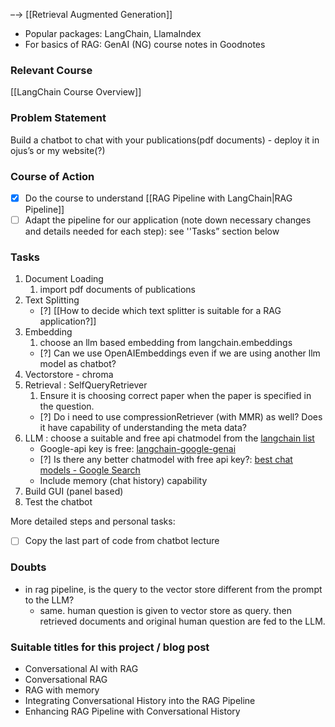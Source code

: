–→ [[Retrieval Augmented Generation]]
- Popular packages: LangChain, LlamaIndex
- For basics of RAG: GenAI (NG) course notes in Goodnotes
### Relevant Course
[[LangChain Course Overview]]
### Problem Statement
Build a chatbot to chat with your publications(pdf documents) - deploy it in ojus’s or my website(?) 

### Course of Action 
- [x]  Do the course to understand [[RAG Pipeline with LangChain|RAG Pipeline]]
- [ ] Adapt the pipeline for our application (note down necessary changes and details needed for each step): see ''Tasks” section below

### Tasks
1. Document Loading
	1. import pdf documents of publications 
2. Text Splitting
	- [?] [[How to decide which text splitter is suitable for a RAG application?]]
3. Embedding 
	1. choose an llm based embedding from langchain.embeddings
	- [?] Can we use OpenAIEmbeddings even if we are using another llm model as chatbot?
4. Vectorstore - chroma
5. Retrieval : SelfQueryRetriever 
	1. Ensure it is choosing correct paper when the paper is specified in the question.
	- [?] Do i need to use compressionRetriever (with MMR) as well? Does it have capability of understanding the meta data?
6. LLM : choose a suitable and free api chatmodel from the [langchain list](https://python.langchain.com/v0.2/docs/integrations/chat/)
	- Google-api key is free: [langchain-google-genai](https://python.langchain.com/v0.2/api_reference/google_genai/chat_models/langchain_google_genai.chat_models.ChatGoogleGenerativeAI.html) 
	- [?] Is there any better chatmodel with free api key?:  [best chat models - Google Search](https://www.google.com/search?q=which+are+the+best+chat+models&ie=UTF-8)
	- Include memory (chat history) capability
7.  Build GUI (panel based)
8. Test the chatbot

More detailed steps and personal tasks:
- [ ] Copy the last part of code from chatbot lecture


### Doubts
- in rag pipeline, is the query to the vector store different from the prompt to the LLM?
	- same. human question is given to vector store as query. then retrieved documents and original human question are fed to the LLM.


### Suitable titles for this project / blog post
- Conversational AI with RAG
- Conversational RAG
- RAG with memory
- Integrating Conversational History into the RAG Pipeline
- Enhancing RAG Pipeline with Conversational History